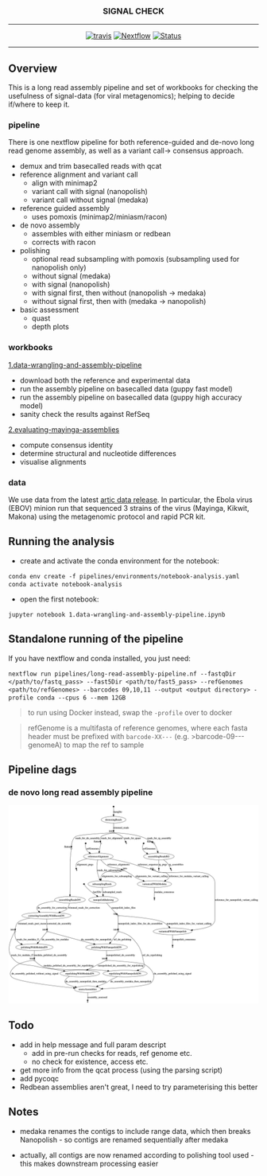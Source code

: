 <div align="center">
    <h3>SIGNAL CHECK</h3>
    <hr>
    <a href="https://travis-ci.org/will-rowe/signal-check"><img src="https://travis-ci.org/will-rowe/signal-check.svg?branch=master" alt="travis"></a>
    <a href="https://www.nextflow.io"><img src="https://img.shields.io/badge/nextflow-%E2%89%A519.07.0-brightgreen.svg" alt="Nextflow"></a>
    <a href=""><img src="https://img.shields.io/badge/status-WIP-orange" alt="Status"></a>
</div>

***

## Overview

This is a long read assembly pipeline and set of workbooks for checking the usefulness of signal-data (for viral metagenomics); helping to decide if/where to keep it.

### pipeline

There is one nextflow pipeline for both reference-guided and de-novo long read genome assembly, as well as a variant call-> consensus approach.

* demux and trim basecalled reads with qcat
* reference alignment and variant call
  * align with minimap2
  * variant call with signal (nanopolish)
  * variant call without signal (medaka)
* reference guided assembly
  * uses pomoxis (minimap2/miniasm/racon)
* de novo assembly
  * assembles with either miniasm or redbean
  * corrects with racon
* polishing  
  * optional read subsampling with pomoxis (subsampling used for nanopolish only)
  * without signal (medaka)
  * with signal (nanopolish)
  * with signal first, then without (nanopolish -> medaka)
  * without signal first, then with (medaka -> nanopolish)
* basic assessment
  * quast
  * depth plots

### workbooks

[1.data-wrangling-and-assembly-pipeline](1.data-wrangling-and-assembly-pipeline.ipynb)

* download both the reference and experimental data
* run the assembly pipeline on basecalled data (guppy fast model)
* run the assembly pipeline on basecalled data (guppy high accuracy model)
* sanity check the results against RefSeq

[2.evaluating-mayinga-assemblies](2.evaluating-mayinga-assemblies.ipynb)

* compute consensus identity
* determine structural and nucleotide differences
* visualise alignments


### data

We use data from the latest [artic data release](http://artic.network/protocol_validation_2019.html). In particular, the Ebola virus (EBOV) minion run that sequenced 3 strains of the virus (Mayinga, Kikwit, Makona) using the metagenomic protocol and rapid PCR kit.

## Running the analysis

* create and activate the conda environment for the notebook:
  
```
conda env create -f pipelines/environments/notebook-analysis.yaml 
conda activate notebook-analysis
```

* open the first notebook:

```
jupyter notebook 1.data-wrangling-and-assembly-pipeline.ipynb
```

## Standalone running of the pipeline

If you have nextflow and conda installed, you just need:

```
nextflow run pipelines/long-read-assembly-pipeline.nf --fastqDir </path/to/fastq_pass> --fast5Dir <path/to/fast5_pass> --refGenomes <path/to/refGenomes> --barcodes 09,10,11 --output <output directory> -profile conda --cpus 6 --mem 12GB
```

> to run using Docker instead, swap the `-profile` over to docker

> refGenome is a multifasta of reference genomes, where each fasta header must be prefixed with `barcode-XX---` (e.g. >barcode-09---genomeA) to map the ref to sample

## Pipeline dags

### de novo long read assembly pipeline

![dag](pipelines/long-read-assembly.png)

## Todo

* add in help message and full param descript
  *  add in pre-run checks for reads, ref genome etc.
  *  no check for existence, access etc.
* get more info from the qcat process (using the parsing script)
* add pycoqc
* Redbean assemblies aren't great, I need to try parameterising this better


## Notes

* medaka renames the contigs to include range data, which then breaks Nanopolish - so contigs are renamed sequentially after medaka
 - actually, all contigs are now renamed according to polishing tool used - this makes downstream processing easier
